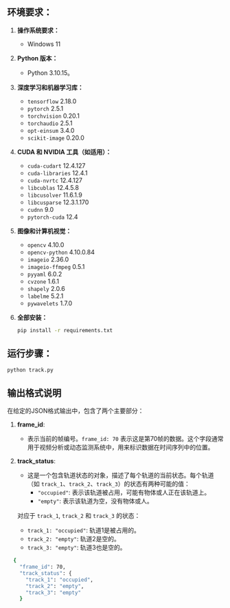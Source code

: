 ## 环境要求：

1. **操作系统要求：**
   - Windows 11

2. **Python 版本：**
   - Python 3.10.15。

3. **深度学习和机器学习库：**
   - `tensorflow` 2.18.0
   - `pytorch` 2.5.1
   - `torchvision` 0.20.1
   - `torchaudio` 2.5.1
   - `opt-einsum` 3.4.0
   - `scikit-image` 0.20.0

4. **CUDA 和 NVIDIA 工具（如适用）：**
   - `cuda-cudart` 12.4.127
   - `cuda-libraries` 12.4.1
   - `cuda-nvrtc` 12.4.127
   - `libcublas` 12.4.5.8
   - `libcusolver` 11.6.1.9
   - `libcusparse` 12.3.1.170
   - `cudnn` 9.0
   - `pytorch-cuda` 12.4
   
5. **图像和计算机视觉：**
   - `opencv` 4.10.0
   - `opencv-python` 4.10.0.84
   - `imageio` 2.36.0
   - `imageio-ffmpeg` 0.5.1
   - `pyyaml` 6.0.2
   - `cvzone` 1.6.1
   - `shapely` 2.0.6
   - `labelme` 5.2.1
   - `pywavelets` 1.7.0
   
6. **全部安装：**
   ```bash
   pip install -r requirements.txt
   ```
   
## 运行步骤：
   ```bash
   python track.py
   ```

## 输出格式说明
在给定的JSON格式输出中，包含了两个主要部分：

1. **frame_id**: 
   - 表示当前的帧编号。`frame_id: 70` 表示这是第70帧的数据。这个字段通常用于视频分析或动态监测系统中，用来标识数据在时间序列中的位置。

2. **track_status**:
   - 这是一个包含轨道状态的对象，描述了每个轨道的当前状态。每个轨道（如 `track_1`、`track_2`、`track_3`）的状态有两种可能的值：
     - `"occupied"`: 表示该轨道被占用，可能有物体或人正在该轨道上。
     - `"empty"`: 表示该轨道为空，没有物体或人。
   
   对应于 `track_1`, `track_2` 和 `track_3` 的状态：
   - `track_1: "occupied"`: 轨道1是被占用的。
   - `track_2: "empty"`: 轨道2是空的。
   - `track_3: "empty"`: 轨道3也是空的。

```bash
  {
    "frame_id": 70,
    "track_status": {
      "track_1": "occupied",
      "track_2": "empty",
      "track_3": "empty"
    }
   ```